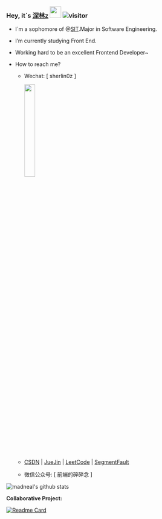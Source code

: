 ### Hey, it\`s [深林z](https://juejin.cn/user/2340212367169069) <img src="https://raw.githubusercontent.com/MartinHeinz/MartinHeinz/master/wave.gif" width="30px">  ![visitor](https://visitor-badge.glitch.me/badge?page_id=sherlinz0/sherlinz0)

- I\`m a sophomore of @[SIT](https://www.sit.edu.cn/).Major in Software Engineering.
- I’m currently studying Front End.
- Working hard to be an excellent Frontend Developer~
- How to reach me?

  - Wechat: [ sherlin0z ]
  
    <image width = '25%' height ='25%' src ="https://gitee.com/sherlinz0/img-storage/raw/master/WeChat.jpg"></image>

  - [CSDN](https://blog.csdn.net/weixin_49640747?type=blog) | [JueJin](https://juejin.cn/user/2340212367169069) | [LeetCode](https://leetcode-cn.com/u/sherlinz0/) | [SegmentFault](https://segmentfault.com/u/sherlinz0)
  - 微信公众号: [ 前端的碎碎念 ]

![madneal's github stats](https://github-readme-stats.vercel.app/api?username=sherlinz0&show_icons=true&theme=radical)

**Collaborative Project:**

[![Readme Card](https://github-readme-stats.vercel.app/api/pin/?username=sherlinz0&repo=kite-microapp)](https://github.com/SIT-kite/kite-microapp)
